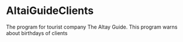 # AltaiGuideClients
 The program for tourist company The Altay Guide. This program warns about birthdays of clients
